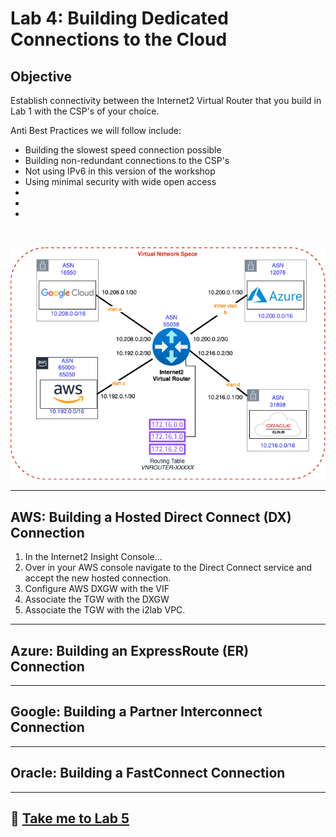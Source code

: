 # Lab 4: Building Dedicated Connections to the Cloud

## Objective

Establish connectivity between the Internet2 Virtual Router that you build in Lab 1 with the CSP's of your choice.

Anti Best Practices we will follow include:

- Building the slowest speed connection possible
- Building non-redundant connections to the CSP's
- Not using IPv6 in this version of the workshop
- Using minimal security with wide open access
-
-
-

<br>

![image](files/multicloud.png)

---

## AWS: Building a Hosted Direct Connect (DX) Connection

1. In the Internet2 Insight Console...
2. Over in your AWS console navigate to the Direct Connect service and accept the new hosted connection.
3. Configure AWS DXGW with the VIF
4. Associate the TGW with the DXGW
5. Associate the TGW with the i2lab VPC.

---

## Azure: Building an ExpressRoute (ER) Connection

---

## Google: Building a Partner Interconnect Connection

---

## Oracle: Building a FastConnect Connection

---

## :rocket: [Take me to Lab 5](lab5.md)

